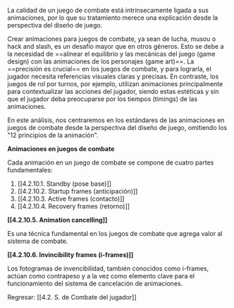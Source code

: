 
La calidad de un juego de combate está intrínsecamente ligada a sus animaciones, por lo que su tratamiento merece una explicación desde la perspectiva del diseño de juego.

Crear animaciones para juegos de combate, ya sean de lucha, musou o hack and slash, es un desafío mayor que en otros géneros. Esto se debe a la necesidad de ==alinear el equilibrio y las mecánicas del juego (game design) con las animaciones de los personajes (game art)==. La ==precisión es crucial== en los juegos de combate, y para lograrla, el jugador necesita referencias visuales claras y precisas. En contraste, los juegos de rol por turnos, por ejemplo, utilizan animaciones principalmente para contextualizar las acciones del jugador, siendo estas estéticas y sin que el jugador deba preocuparse por los tiempos (timings) de las animaciones.

En este análisis, nos centraremos en los estándares de las animaciones en juegos de combate desde la perspectiva del diseño de juego, omitiendo los "12 principios de la animación".

**Animaciones en juegos de combate**

Cada animación en un juego de combate se compone de cuatro partes fundamentales:

1. [[4.2.10.1. Standby (pose base)]]
2. [[4.2.10.2. Startup frames (anticipación)]]
3. [[4.2.10.3. Active frames (contacto)]]
4. [[4.2.10.4. Recovery frames (retorno)]]

**[[4.2.10.5. Animation cancelling]]**

Es una técnica fundamental en los juegos de combate que agrega valor al sistema de combate.

**[[4.2.10.6. Invincibility frames (i-frames)]]**

Los fotogramas de invencibilidad, también conocidos como i-frames, actúan como contrapeso y a la vez como elemento clave para el funcionamiento del sistema de cancelación de animaciones.


Regresar: [[4.2. S. de Combate del jugador]]